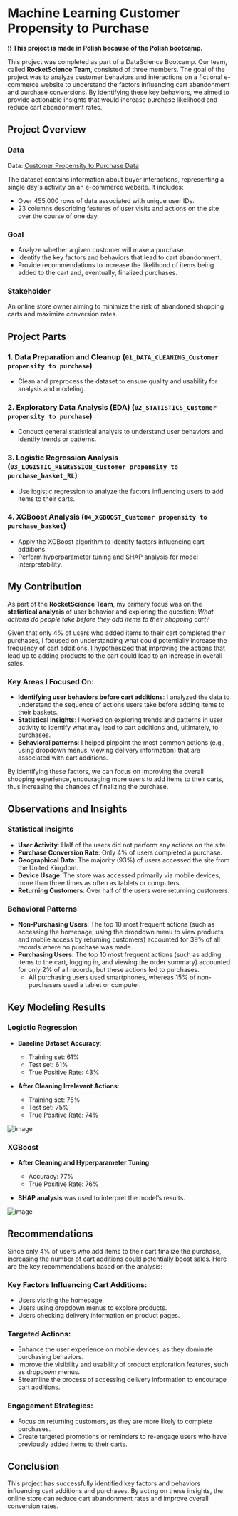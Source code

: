 # Machine Learning Customer Propensity to Purchase

**!! This project is made in Polish because of the Polish bootcamp.**


This project was completed as part of a DataScience Bootcamp. Our team, called **RocketScience Team**, consisted of three members. The goal of the project was to analyze customer behaviors and interactions on a fictional e-commerce website to understand the factors influencing cart abandonment and purchase conversions. By identifying these key behaviors, we aimed to provide actionable insights that would increase purchase likelihood and reduce cart abandonment rates.

## Project Overview

### Data

Data: [Customer Propensity to Purchase Data](https://www.kaggle.com/datasets/benpowis/customer-propensity-to-purchase-data)

The dataset contains information about buyer interactions, representing a single day's activity on an e-commerce website. It includes:

- Over 455,000 rows of data associated with unique user IDs.
- 23 columns describing features of user visits and actions on the site over the course of one day.

### Goal

- Analyze whether a given customer will make a purchase.
- Identify the key factors and behaviors that lead to cart abandonment.
- Provide recommendations to increase the likelihood of items being added to the cart and, eventually, finalized purchases.

### Stakeholder

An online store owner aiming to minimize the risk of abandoned shopping carts and maximize conversion rates.

## Project Parts

### 1. Data Preparation and Cleanup (`01_DATA_CLEANING_Customer propensity to purchase`)

- Clean and preprocess the dataset to ensure quality and usability for analysis and modeling.

### 2. Exploratory Data Analysis (EDA) (`02_STATISTICS_Customer propensity to purchase`)

- Conduct general statistical analysis to understand user behaviors and identify trends or patterns.

### 3. Logistic Regression Analysis (`03_LOGISTIC_REGRESSION_Customer propensity to purchase_basket_RL`)

- Use logistic regression to analyze the factors influencing users to add items to their carts.

### 4. XGBoost Analysis (`04_XGBOOST_Customer propensity to purchase_basket`)

- Apply the XGBoost algorithm to identify factors influencing cart additions.
- Perform hyperparameter tuning and SHAP analysis for model interpretability.

## My Contribution

As part of the **RocketScience Team**, my primary focus was on the **statistical analysis** of user behavior and exploring the question: *What actions do people take before they add items to their shopping cart?*

Given that only 4% of users who added items to their cart completed their purchases, I focused on understanding what could potentially increase the frequency of cart additions. I hypothesized that improving the actions that lead up to adding products to the cart could lead to an increase in overall sales.

### Key Areas I Focused On:
- **Identifying user behaviors before cart additions**: I analyzed the data to understand the sequence of actions users take before adding items to their baskets.
- **Statistical insights**: I worked on exploring trends and patterns in user activity to identify what may lead to cart additions and, ultimately, to purchases.
- **Behavioral patterns**: I helped pinpoint the most common actions (e.g., using dropdown menus, viewing delivery information) that are associated with cart additions.

By identifying these factors, we can focus on improving the overall shopping experience, encouraging more users to add items to their carts, thus increasing the chances of finalizing the purchase.

## Observations and Insights

### Statistical Insights

- **User Activity**: Half of the users did not perform any actions on the site.
- **Purchase Conversion Rate**: Only 4% of users completed a purchase.
- **Geographical Data**: The majority (93%) of users accessed the site from the United Kingdom.
- **Device Usage**: The store was accessed primarily via mobile devices, more than three times as often as tablets or computers.
- **Returning Customers**: Over half of the users were returning customers.

### Behavioral Patterns

- **Non-Purchasing Users**: The top 10 most frequent actions (such as accessing the homepage, using the dropdown menu to view products, and mobile access by returning customers) accounted for 39% of all records where no purchase was made.
- **Purchasing Users**: The top 10 most frequent actions (such as adding items to the cart, logging in, and viewing the order summary) accounted for only 2% of all records, but these actions led to purchases.
  - All purchasing users used smartphones, whereas 15% of non-purchasers used a tablet or computer.

## Key Modeling Results

### Logistic Regression

- **Baseline Dataset Accuracy**:
  - Training set: 61%
  - Test set: 61%
  - True Positive Rate: 43%

- **After Cleaning Irrelevant Actions**:
  - Training set: 75%
  - Test set: 75%
  - True Positive Rate: 74%
 
![image](https://github.com/user-attachments/assets/44fce770-43b3-47ec-8077-84b6998c7aee)


### XGBoost

- **After Cleaning and Hyperparameter Tuning**:
  - Accuracy: 77%
  - True Positive Rate: 76%

- **SHAP analysis** was used to interpret the model’s results.

![image](https://github.com/user-attachments/assets/835ee4f3-4307-4bed-98fc-9f1fa6d62a49)


## Recommendations

Since only 4% of users who add items to their cart finalize the purchase, increasing the number of cart additions could potentially boost sales. Here are the key recommendations based on the analysis:

### Key Factors Influencing Cart Additions:
- Users visiting the homepage.
- Users using dropdown menus to explore products.
- Users checking delivery information on product pages.

### Targeted Actions:
- Enhance the user experience on mobile devices, as they dominate purchasing behaviors.
- Improve the visibility and usability of product exploration features, such as dropdown menus.
- Streamline the process of accessing delivery information to encourage cart additions.

### Engagement Strategies:
- Focus on returning customers, as they are more likely to complete purchases.
- Create targeted promotions or reminders to re-engage users who have previously added items to their carts.

## Conclusion

This project has successfully identified key factors and behaviors influencing cart additions and purchases. By acting on these insights, the online store can reduce cart abandonment rates and improve overall conversion rates.

